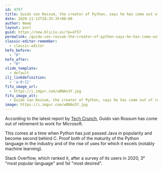 ```yaml
---
id: 4757
title: Guido van Rossum, the creator of Python, says he has come out of retirement
date: 2020-11-12T18:35:35+00:00
author: Newb
layout: post
guid: https://new.blicio.us/?p=4757
permalink: /guido-van-rossum-the-creator-of-python-says-he-has-come-out-of-retirement/
classic-editor-remember:
  - classic-editor
hefo_before:
  - "0"
hefo_after:
  - "0"
slide_template:
  - default
ilj_linkdefinition:
  - 'a:0:{}'
fifu_image_url:
  - https://i.imgur.com/wBNAo3Y.jpg
fifu_image_alt:
  - Guido van Rossum, the creator of Python, says he has come out of retirement
image: https://i.imgur.com/wBNAo3Y.jpg
---
```

According to the latest report by [Tech Crunch](https://techcrunch.com/2020/11/12/python-creator-guido-van-rossum-joins-microsoft/), Guido van Rossum has come out of retirement to work for Microsoft.

This comes at a time when Python has just passed Java in popularity and become second behind C. Proof both of the maturity of the Python language in the industry and of the rise of uses for which it excels (notably machine learning).

Stack Overflow, which ranked it, after a survey of its users in 2020, 3ᵉ "most popular language" and 1st "most desired".